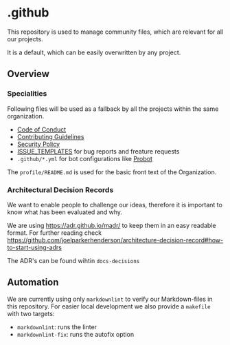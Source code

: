 # .github

This repository is used to manage community files, which are relevant for all our projects.

It is a default, which can be easily overwritten by any project.

## Overview

### Specialities

Following files will be used as a fallback by all the projects within the same organization.

- [Code of Conduct](CODE_OF_CONDUCT.md)
- [Contributing Guidelines](CONTRIBUTING.md)
- [Security Policy](SECURITY.md)
- [ISSUE_TEMPLATES](ISSUE_TEMPLATES/) for bug reports and freature requests
- `.github/*.yml` for bot configurations like [Probot](https://probot.github.io/docs/best-practices/#store-configuration-in-the-repository)

The `profile/README.md` is used for the basic front text of the Organization.

### Architectural Decision Records

We want to enable people to challenge our ideas, therefore it is important to know what has been evaluated and why.

We are using <https://adr.github.io/madr/> to keep them in an easy readable format.
For further reading check <https://github.com/joelparkerhenderson/architecture-decision-record#how-to-start-using-adrs>

The ADR's can be found wihtin `docs-decisions`

## Automation

We are currently using only `markdownlint` to verify our Markdown-files in this repository.
For easier local development we also provide a `makefile` with two targets:

- `markdownlint`: runs the linter
- `markdownlint-fix`: runs the autofix option
